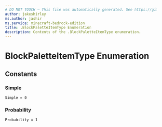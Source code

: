 ```yaml
---
# DO NOT TOUCH — This file was automatically generated. See https://github.com/mojang/minecraftapidocsgenerator to modify descriptions, examples, etc.
author: jakeshirley
ms.author: jashir
ms.service: minecraft-bedrock-edition
title: .BlockPaletteItemType Enumeration
description: Contents of the .BlockPaletteItemType enumeration.
---
```

# BlockPaletteItemType Enumeration

## Constants
### **Simple**
`Simple = 0`
### **Probability**
`Probability = 1`
